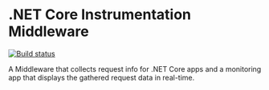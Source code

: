 # .NET Core Instrumentation Middleware 

[![Build status](https://ci.appveyor.com/api/projects/status/uspy2okfos556c9r?svg=true)](https://ci.appveyor.com/project/w0lya/dotnetinstrumentation)

A Middleware that collects request info for .NET Core apps and a monitoring app that displays the gathered request data in real-time.
